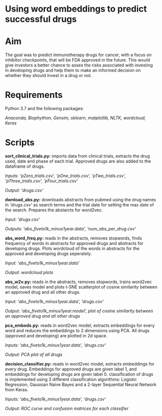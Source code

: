 # Using word embeddings to predict successful drugs 
 
# Aim
The goal was to predict immunotherapy drugs for cancer, with a focus on inhibitor checkpoints, that will be FDA approved in the future. This would give investors a better chance to asses the risks associated with investing in developing drugs and help them to make an informed decision on whether they should invest in a drug or not. 

# Requirements
Python 3.7 and the following packages:

*Anaconda, Biophython, Gensim, sklearn, matplotlib, NLTK, wordcloud, Keras*

# Scripts
**sort_clinical_trials.py:** imports data from clinical trials, extracts the drug used, date and phase of each trial. Approved drugs are also added to the dataframe of drugs.

*Inputs: 'pZero_trials.csv', 'pOne_trials.csv', 'pTwo_trials.csv', 'pThree_trials.csv', 'pFour_trials.csv'*

*Output: 'drugs.csv'*

**dwnload_abs.py:** downloads abstracts from pubmed using the drug names in *'drugs.csv'* as search terms and the trial date for setting the max date of the search. Prepares the abstarcts for word2vec.

*Input: 'drugs.csv'*

*Outputs: 'abs_fiveto1k_minus1year.data', 'num_abs_per_drug.csv'*

**abs_word_freq.py:** reads in the abstracts, removes stopwords, finds frequency of words in abstracts for approved drugs and abstracts for developing drugs. Plots wordcloud of the words in abstracts for the approved and developing drugs seperately. 

*Input: 'abs_fiveto1k_minus1year.data'*

*Output: wordcloud plots*

**abs_w2v.py:** reads in the abstracts, removes stopwords, trains word2vec model, saves model and plots t-SNE scatterplot of cosine similarity between an approved drug and all other drugs. 

*Input: 'abs_fiveto1k_minus1year.data', 'drugs.csv'*

*Output: 'abs_fiveto1k_minus1year.model', plot of cosine similarity between an approved drug and all other drugs*

**pca_embeds.py:** reads in word2vec model, extracts embeddings for every word and reduces the embeddings to 2 dimensions using PCA. All drugs (approved and developing) are plotted in 2d space.

*Inputs: 'abs_fiveto1k_minus1year.data', 'drugs.csv'*

*Output: PCA plot of all drugs*

**decision_classifier.py:** reads in word2vec model, extracts embeddings for every drug. Embeddings for approved drugs are given label 1, and embeddings for developing drugs are given label 0. classification of drugs is implemented using 3 different classification algorithms: Logistic Regression, Gaussian Naive Bayes and a 2-layer Sequential Neural Network from Keras. 

*Inputs: 'abs_fiveto1k_minus1year.data', 'drugs.csv'*

*Output: ROC curve and confusion matrices for each classifier*





